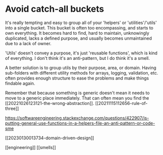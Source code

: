 # Avoid catch-all buckets

It's really tempting and easy to group all of your 'helpers' or 'utilities'/'utils' into a single bucket. This bucket is often too encompassing, and starts to own everything. It becomes hard to find, hard to maintain, unknowingly duplicated, lacks a defined purpose, and usually becomes unmaintained due to a lack of owner.

'Utils' doesn't convey a purpose, it's just 'reusable functions', which is kind of everything. I don't think it's an anti-pattern, but I do think it's a smell.

A better solution is to group utils by their purpose, area, or domain. Having sub-folders with different utility methods for arrays, logging, validation, etc. often provides enough structure to ease the problems and make things findable again.

Remember that because something is generic doesn't mean it needs to move to a generic place immediately. That can often mean you find the [[20221026123121-the-wrong-abstraction]].
[[20211115112656-rule-of-three]]

https://softwareengineering.stackexchange.com/questions/422907/is-putting-general-use-functions-in-a-helpers-file-an-anti-pattern-or-code-sme

[[20230130013734-domain-driven-design]]

[[engineering]]
[[smells]]